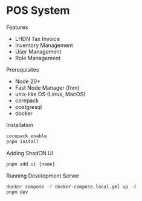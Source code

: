 # POS System

Features

- LHDN Tax Invoice
- Inventory Management
- User Management
- Role Management

Prerequisites

- Node 20+
- Fast Node Manager (fnm)
- unix-like OS (Linux, MacOS)
- corepack
- postgresql
- docker

Installation

```bash
corepack enable
pnpm install
```

Adding ShadCN UI

```bash
pnpm add ui {name}
```

Running Development Server

```bash
docker compose -f docker-compose.local.yml up -d
pnpm dev
```
